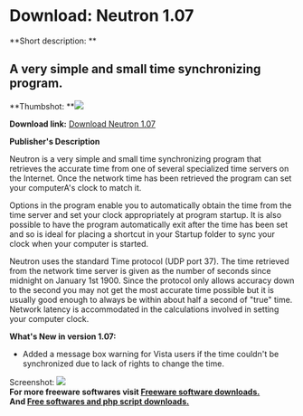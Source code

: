 # Download: Neutron 1.07

**Short description: **

## A very simple and small time synchronizing program.

  
**Thumbshot: **![](http://www.freewarefiles.com/screenshot/neutron104_md.gif)   
  
**Download link:** [Download Neutron 1.07](http://freesoftwares.boysofts.com/Neutron_program_35824.html)  
  

**Publisher's Description**  
  

Neutron is a very simple and small time synchronizing program that retrieves
the accurate time from one of several specialized time servers on the
Internet. Once the network time has been retrieved the program can set your
computerA's clock to match it.

Options in the program enable you to automatically obtain the time from the
time server and set your clock appropriately at program startup. It is also
possible to have the program automatically exit after the time has been set
and so is ideal for placing a shortcut in your Startup folder to sync your
clock when your computer is started.

Neutron uses the standard Time protocol (UDP port 37). The time retrieved from
the network time server is given as the number of seconds since midnight on
January 1st 1900. Since the protocol only allows accuracy down to the second
you may not get the most accurate time possible but it is usually good enough
to always be within about half a second of "true" time. Network latency is
accommodated in the calculations involved in setting your computer clock.

**What's New in version 1.07:**

  * Added a message box warning for Vista users if the time couldn't be synchronized due to lack of rights to change the time. 

  
  
Screenshot: ![](http://www.freewarefiles.com/screenshot/neutron104.gif)  
**For more freeware softwares visit [Freeware software downloads.](http://freesoftwares.boysofts.com/)**   
**And [Free softwares and php script downloads.](http://www.boysofts.com/)**

